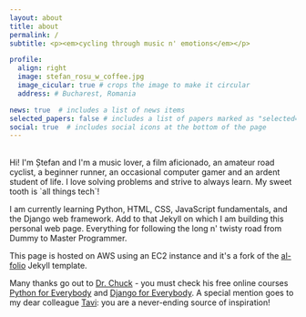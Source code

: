 ```yaml
---
layout: about
title: about
permalink: /
subtitle: <p><em>cycling through music n' emotions</em></p>

profile:
  align: right
  image: stefan_rosu_w_coffee.jpg
  image_cicular: true # crops the image to make it circular
  address: # Bucharest, Romania

news: true  # includes a list of news items
selected_papers: false # includes a list of papers marked as "selected={true}"
social: true  # includes social icons at the bottom of the page
---
```

<br>
Hi! I'm Ștefan and I'm a music lover, a film aficionado, an amateur road cyclist, a beginner runner, an occasional computer gamer and an ardent student of life. I love solving problems and strive to always learn. My sweet tooth is `all things tech`!

I am currently learning Python, HTML, CSS, JavaScript fundamentals, and the Django web framework. Add to that Jekyll on which I am building this personal web page. Everything for following the long n' twisty road from Dummy to Master Programmer.

This page is hosted on AWS using an EC2 instance and it's a fork of the [al-folio](https://github.com/alshedivat/al-folio) Jekyll template.

Many thanks go out to [Dr. Chuck](http://www.dr-chuck.com) - you must check his free online courses [Python for Everybody](https://www.py4e.com) and [Django for Everybody](https://www.dj4e.com). A special mention goes to my dear colleague [Tavi](https://www.linkedin.com/in/octavian-erdei-53086223/): you are a never-ending source of inspiration!